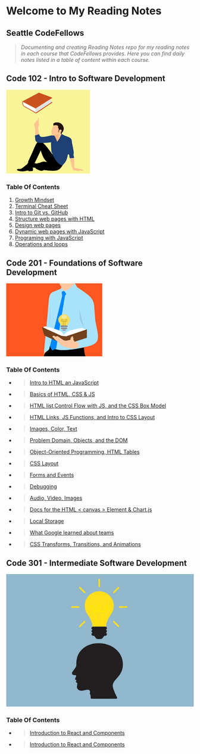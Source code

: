 # Welcome to My Reading Notes

## Seattle CodeFellows

>*Documenting and creating Reading Notes repo for my reading notes in each course that CodeFellows provides.  Here you can find daily notes listed in a table of content within each course.*

## Code 102 - Intro to Software Development

![](images/thinking.png)

### Table Of Contents

1. [Growth Mindset](Day1.md)
2. [Terminal Cheat Sheet](Day2.md)
3. [Intro to Git vs. GitHub](Day3.md)
4. [Structure web pages with HTML](Day4.md)
5. [Design web pages](Day6.md)
6. [Dynamic web pages with JavaScript](Day6.md)
7. [Programing with JavaScript](Day7.md)
8. [Operations and loops](Day8.md)

## Code 201 - Foundations of Software Development

![](images/thinking2.png)

### Table Of Contents

- >[Intro to HTML an JavaScript](class-01.md)
- >[Basics of HTML, CSS & JS](class-02.md)
- >[HTML list,Control Flow with JS, and the CSS Box Model](class-03.md)
- >[HTML Links, JS Functions, and Intro to CSS Layout](class-04.md)
- >[Images, Color, Text](class-05.md)
- >[Problem Domain, Objects, and the DOM](class-06.md)
- >[Object-Oriented Programming, HTML Tables](class-07.md)
- >[CSS Layout](class08.md)
- >[Forms and Events](class09.md)
- >[Debugging](class10.md)
- >[Audio, Video, Images](class-11.md)
- >[Docs for the HTML < canvas > Element & Chart.js](class-12.md)
- >[Local Storage](class-13.md)
- >[What Google learned about teams](class-14.md)
- >[CSS Transforms, Transitions, and Animations](class-14a.md)

## Code 301 - Intermediate Software Development

![](images/bright.jpeg)

### Table Of Contents

- >[Introduction to React and Components](Read01.md)
- >[Introduction to React and Components](Read01.md)
